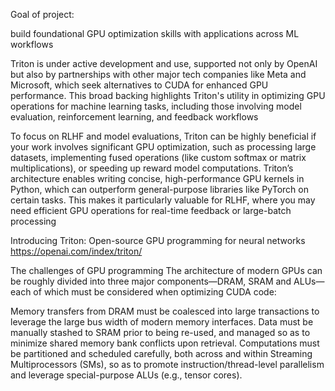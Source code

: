 
Goal of project: 

 build foundational GPU optimization skills with applications across ML workflows


Triton is under active development and use, supported not only by OpenAI but also by partnerships with other major tech companies like Meta and Microsoft, which seek alternatives to CUDA for enhanced GPU performance. This broad backing highlights Triton's utility in optimizing GPU operations for machine learning tasks, including those involving model evaluation, reinforcement learning, and feedback workflows


To focus on RLHF and model evaluations, Triton can be highly beneficial if your work involves significant GPU optimization, such as processing large datasets, implementing fused operations (like custom softmax or matrix multiplications), or speeding up reward model computations. Triton’s architecture enables writing concise, high-performance GPU kernels in Python, which can outperform general-purpose libraries like PyTorch on certain tasks. This makes it particularly valuable for RLHF, where you may need efficient GPU operations for real-time feedback or large-batch processing 


Introducing Triton: Open-source GPU programming for neural networks
https://openai.com/index/triton/

The challenges of GPU programming
The architecture of modern GPUs can be roughly divided into three major components—DRAM, SRAM and ALUs—each of which must be considered when optimizing CUDA code:

Memory transfers from DRAM must be coalesced into large transactions to leverage the large bus width of modern memory interfaces.
Data must be manually stashed to SRAM prior to being re-used, and managed so as to minimize shared memory bank conflicts upon retrieval.
Computations must be partitioned and scheduled carefully, both across and within Streaming Multiprocessors (SMs), so as to promote instruction/thread-level parallelism and leverage special-purpose ALUs (e.g., tensor cores).




